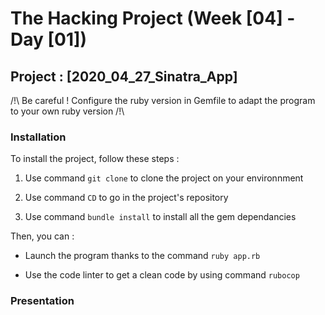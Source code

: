 # The Hacking Project (Week [04] - Day [01])

## Project : [2020_04_27_Sinatra_App]

/!\ Be careful ! Configure the ruby version in Gemfile to adapt the program to your own ruby version /!\

### Installation

To install the project, follow these steps :
1. Use command `git clone` to clone the project on your environnment

2. Use command `CD` to go in the project's repository

3. Use command `bundle install` to install all the gem dependancies


Then, you can :
- Launch the program thanks to the command `ruby app.rb`

- Use the code linter to get a clean code by using command `rubocop`

### Presentation
